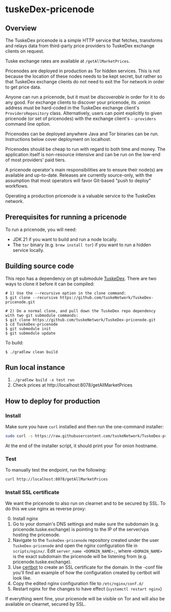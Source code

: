 # tuskeDex-pricenode

## Overview

The TuskeDex pricenode is a simple HTTP service that fetches, transforms and relays data from third-party price providers to TuskeDex exchange clients on request.

Tuske exchange rates are available at `/getAllMarketPrices`.

Pricenodes are deployed in production as Tor hidden services. This is not because the location of these nodes needs to be kept secret, but rather so that TuskeDex exchange clients do not need to exit the Tor network in order to get price data.

Anyone can run a pricenode, but it must be _discoverable_ in order for it to do any good. For exchange clients to discover your pricenode, its .onion address must be hard-coded in the TuskeDex exchange client's `ProvidersRepository` class. Alternatively, users can point explicitly to given pricenode (or set of pricenodes) with the exchange client's `--providers` command line option.

Pricenodes can be deployed anywhere Java and Tor binaries can be run. Instructions below cover deployment on localhost.

Pricenodes should be cheap to run with regard to both time and money. The application itself is non-resource intensive and can be run on the low-end of most providers' paid tiers.

A pricenode operator's main responsibilities are to ensure their node(s) are available and up-to-date. Releases are currently source-only, with the assumption that most operators will favor Git-based "push to deploy" workflows.

Operating a production pricenode is a valuable service to the TuskeDex network.


## Prerequisites for running a pricenode

To run a pricenode, you will need:

  - JDK 21 if you want to build and run a node locally.
  - The `tor` binary (e.g. `brew install tor`) if you want to run a hidden service locally.
  
## Building source code

This repo has a dependency on git submodule [TuskeDex](https://github.com/tuskeNetwork/TuskeDex).  There are two ways to clone it before it can be compiled:

```
# 1) Use the --recursive option in the clone command:
$ git clone --recursive https://github.com/tuskeNetwork/TuskeDex-pricenode.git

# 2) Do a normal clone, and pull down the TuskeDex repo dependency with two git submodule commands:
$ git clone https://github.com/tuskeNetwork/TuskeDex-pricenode.git
$ cd TuskeDex-pricenode
$ git submodule init
$ git submodule update
```

To build:
```
$ ./gradlew clean build
```

## Run local instance

1. `./gradlew build -x test run`
2. Check prices at http://localhost:8078/getAllMarketPrices

## How to deploy for production

### Install

Make sure you have `curl` installed and then run the one-command installer:

```bash
sudo curl -s https://raw.githubusercontent.com/tuskeNetwork/TuskeDex-pricenode/main/scripts/install_pricenode_debian.sh | sudo bash
```

At the end of the installer script, it should print your Tor onion hostname.

### Test

To manually test the endpoint, run the following:

``` bash
curl http://localhost:8078/getAllMarketPrices
```

### Install SSL certificate

We want the pricenode to also run on clearnet and to be secured by SSL. To do this we use nginx as reverse proxy:

0. Install nginx
1. Go to your domain's DNS settings and make sure the subdomain (e.g. pricenode.tuske.exchange) is pointing to the IP of the server/vps hosting the pricenode.
2. Navigate to the `TuskeDex-pricenode` repository created under the user `TuskeDex-pricenode` and open the nginx configuration file in `scripts/nginx/`. Edit `server_name <DOMAIN_NAME>;`, where `<DOMAIN_NAME>` is the exact subdomain the pricenode will be listening from (e.g. pricenode.tuske.exchange).
3. Use [certbot](https://certbot.eff.org/) to create an SSL certificate for the domain. In the -conf file you'll find an example of how the configuration created by certbot will look like.
4. Copy the edited nginx configuration file to `/etc/nginx/conf.d/`
5. Restart nginx for the changes to have effect (`systemctl restart nginx`)

If everything went fine, your pricenode will be visible on Tor and will also be available on clearnet, secured by SSL.


